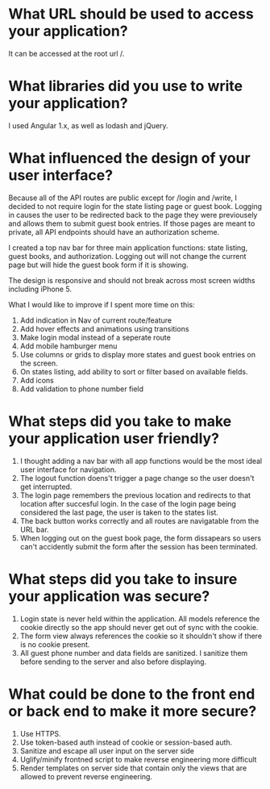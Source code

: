 # What URL should be used to access your application?

It can be accessed at the root url /.

# What libraries did you use to write your application?

I used Angular 1.x, as well as lodash and jQuery.

# What influenced the design of your user interface?

Because all of the API routes are public except for /login and /write, I decided to not require login for the state listing page or guest book. Logging in causes the user to be redirected back to the page they were previousely and allows them to submit guest book entries.
If those pages are meant to private, all API endpoints should have an authorization scheme.

I created a top nav bar for three main application functions: state listing, guest books, and authorization. Logging out will not change the current page but will hide the guest book form if it is showing.

The design is responsive and should not break across most screen widths including iPhone 5.

What I would like to improve if I spent more time on this:
1. Add indication in Nav of current route/feature
2. Add hover effects and animations using transitions
3. Make login modal instead of a seperate route
4. Add mobile hamburger menu
5. Use columns or grids to display more states and guest book entries on the screen.
6. On states listing, add ability to sort or filter based on available fields.
7. Add icons
8. Add validation to phone number field


# What steps did you take to make your application user friendly?

1. I thought adding a nav bar with all app functions would be the most ideal user interface for navigation.
2. The logout function doens't trigger a page change so the user doesn't get interrupted. 
3. The login page remembers the previous location and redirects to that location after succesful login. In the case of the login page being considered the last page, the user is taken to the states list.
4. The back button works correctly and all routes are navigatable from the URL bar.
5. When logging out on the guest book page, the form dissapears so users can't accidently submit the form after the session has been terminated.


# What steps did you take to insure your application was secure?

1. Login state is never held within the application. All models reference the cookie directly so the app should never get out of sync with the cookie.
2. The form view always references the cookie so it shouldn't show if there is no cookie present.
3. All guest phone number and data fields are sanitized. I sanitize them before sending to the server and also before displaying.

# What could be done to the front end or back end to make it more secure?

1. Use HTTPS.
2. Use token-based auth instead of cookie or session-based auth. 
3. Sanitize and escape all user input on the server side
4. Uglify/minify frontned script to make reverse engineering more difficult
5. Render templates on server side that contain only the views that are allowed to prevent reverse engineering.
